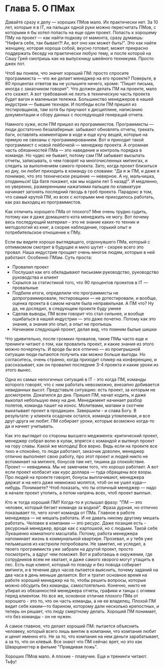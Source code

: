 # Глава 5. О ПМах

Давайте сразу к делу — хороших ПМов мало. Их практически нет. За 10 лет, которые я в IT, на пальцах одной руки можно пересчитать ПМов, с которыми я бы хотел попасть на еще один проект. Попасть к хорошему ПМу на проект — как найти подкову от мамонта, сразу думаешь: "Нифига себе, так бывает?! Ах, вот оно как может быть!". Это как найти женщину, которая хороша собой, вкусно готовит, может прекрасно поддержать беседу на практически любую тему, и после которой на Сашу Грей смотришь как на выпускницу швейного техникума. Просто джек пот.

Чтоб вы поняли, что значит хороший ПМ: просто спросите программиста — что же делает менеджер на его проекте? Поверьте, в 80 процентах ответов вы не услышите ничего, кроме: "Пишет письма, иногда с заказчиком говорит". Что должен делать ПМ на проекте, мало кто скажет. А вот требований не лезть в техническую часть проекта будет вагон и маленькая тележка. Большинство менеджеров в нашей индустрии — бывшие технари. И полбеды если ПМ пришел из тестировщиков, там хотя бы приучают к дисциплине, написанию документации и сбору данных с последующей генераций отчета.

Намного хуже, если ПМ пришел из программистов. Программисты — люди достаточно безалаберные: забывают обновлять отчеты, трекать баги, оставлять комментарии в коде и еще кучу вещей, которые на прямую не связаны с программированием. Вот и приходит такой программист с новой лейбочкой — менеджер проекта. А огромная часть обязанностей ПМа — это наведение и контроль порядка в команде. Но чудес не бывает, потому сам ПМ забывает высылать отчеты, записывать, о чем говорят на многочисленных митингах, и следить за выполнением самого проекта. Зато, когда проект близиться ко дну, он любит приходить в команду со словами: "Да я ж ПМ, и даже я понимаю, что это техническое решение — неверное. А ну, мальчишка, отодвинься! Ща батя покажет, как мы кодили лет 5 назад!". И медленно, но уверенно, размеренными нажатиями пальцев по клавиатуре начинает загонять последний гвоздь в гроб проекта. Парадокс в том, что самый крутой ПМ, из всех с которыми мне приходилось работать, как раз выходец из программистов.

Как отличить хорошего ПМа от плохого? Мне очень трудно судить, потому как я даже домашнего кота менеджить не могу. Вот почему весь последующий материал – это не знание каких-то техник и методологий из книг, а скорее наблюдение, горький опыт и потребительское отношение к ПМу. 

Если вы видите хорошо выглядящего, отдохнувшего ПМа, который с оптимизмом смотрит в будущее и мило шутит - скорее всего это провал. Наша индустрия прощает очень многое людям, которые в ней работают. Особенно ПМам. Суть проста:

- Провалил проект
- Послушал как его обкладывают письками руководство, руководство руководства и клиент
- Скрылся за статистикой того, что 90 процентов проектов в IT — провальные
- Подбили итоги, определили что программисты не допрограммировали, тестировщики — не дотестировали, и вообще, оценка проекта в самом начале была неправильная. А ПМ что? Ну да, не доследил, в следующем проекте буду умнее
- Сделав выводы, ПМ всем говорит что стал сильнее, и вообще ошибаться в нашей индустрии — это даже почетно. Потому как это знания, а знания это опыт, а опыт не пропьешь
- Начинаем следующий проект, делая вид, что помним былые шишки

Что удивительно, после громких провалов, такие ПМы часто еще и тренинги читают о том, как провалить проект, и какие знания из этого можно почерпнуть. И вроде бы все отлично — из проигрышной ситуации люди пытаются получить как можно больше выгоды. Но согласитесь, очень странно, когда приходит спикер на конференцию, и рассказывает, как он провалил последние 3-4 проекта и какие уроки из этого вынес.

Одна из самых нелогичных ситуаций в IT - это когда ПМ, команды которого говорят, что с ним работать невозможно, внезапно добивается невиданных высот. Представьте ситуацию: есть проект, за которым не досмотрели. Докатился до дна. Пришел ПМ, начал кодить, и даже выкопал небольшую ямку на дне. Менеджмент начинает разбор полетов, команда пашет на износ. Молитвами, матами и скотчем выкатывает проект в продакшен. Завершили - и слава Богу. В результате: у клиента осадочек остался, команда утомленная, и все друг-друга не любят. ПМ собирает уроки, которые возможно когда-то да и начнет учитывать.

Как это выглядит со стороны высшего меджмента: критический проект, менеджер собрал волю в кулак, впрягся с командой и вытянул проект на гору славы. Какой же молодец! Все верно. Ведь если на проекте все тихо и спокойно, то люди работают, заказчик доволен, менеджер отлично выполняет свою работу, про этот проект и людей никто не вспоминает на митинге, бонусов там нет, тишина да спокойствие. Проект — невидимка. Мы не замечаем того, что хорошо работает. А вот если проект колбасит как курс доллара — туда обращены все взоры. Про людей на проекте говорят, бонусы выплачивают, менеджера держат и на него даже немножко молятся, чтоб он не ушел куда—нибудь. Понимаете? Чтоб показать, что ты отличный менеджер — надо в начале проект утопить, а потом напрячь всех, чтоб проект выплыл.

Кто ж тогда хороший ПМ? Когда-то я услышал фразу: "ПМ — это человек, который бегает команде за водкой". Фраза дурная, но отлично показывает то, чего хочет команда от ПМа. Главное в работе менеджера — не мешать работать. И не давать никому другому мешать работать. Человек в компании — это ресурс. Даже позиция есть - ресурсный менеджер, вроде как с картошкой, но с людьми. Такой себе Лукашенко комнатного масштаба. Потому, работа менеджера напоминает жизнь в коммунальной квартире. Прозевал, и у тебя уже пельмешков из кастрюли попробовали. Не заметил, не уследил, а твоего программиста уже забрали на другой проект, просто посмотреть, а вдруг чем поможет. Вот и работаешь в окружении, где сотрудников всем не хватает, и даже самого хворого могут утащить в лес. Есть еще клиент, который по поводу и без повода собирает митинги, и в течение двух часов пытается выяснить, почему заданий на два часа в день меньше делается.
Вот и тратит основное время на работе хороший менеджер на то, чтобы решить вопросы, которые можно обсудить без команды, самостоятельно. Конечно, никто не убирал из обязанностей менеджера отчеты, графики и танцы с огнями перед клиентом. Но все же, основное отличие плохого ПМа от хорошего - это то, что он часть команды, а не ее владелец. Плохой ПМ видит себя каким—то барином, которому дали несколько крепостных, и теперь он решает, что люду смертному делать. Хороший ПМ понимает, что без команды - он не нужен.

А самое главное, что делает хороший ПМ: пытается объяснить человеку, который всего лишь винтик в компании, что компания любит и ценит именно его. Не за то, что компания на нем деньги зарабатывает, а за то, что он клевый. Все знают что ПМ сейчас врет, но это как Шварценеггер в фильме "Правдивая ложь".

Хороших ПМов мало. А плохие - плавучие. Еще и тренинги читают. Тьфу!
